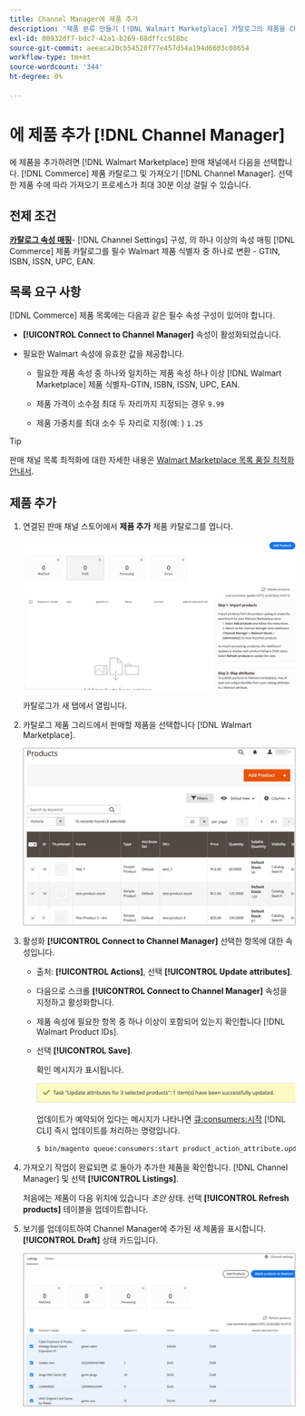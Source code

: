 ```yaml
---
title: Channel Manager에 제품 추가
description: '제품 분류 만들기 [!DNL Walmart Marketplace] 카탈로그의 제품을 Channel Manager에 구성된 판매 채널에 추가하여 판매'
exl-id: 00932df7-bdc7-42a1-b269-88dffcc918bc
source-git-commit: aeeaca20cb54528f77e457d54a194d6603c08654
workflow-type: tm+mt
source-wordcount: '344'
ht-degree: 0%

---
```



# 에 제품 추가 [!DNL Channel Manager]

에 제품을 추가하려면 [!DNL Walmart Marketplace] 판매 채널에서 다음을 선택합니다. [!DNL Commerce] 제품 카탈로그 및 가져오기 [!DNL Channel Manager].
선택한 제품 수에 따라 가져오기 프로세스가 최대 30분 이상 걸릴 수 있습니다.

## 전제 조건

**[카탈로그 속성 매핑](map-catalog-attributes.md)**- [!DNL Channel Settings] 구성, 의 하나 이상의 속성 매핑 [!DNL Commerce] 제품 카탈로그를 필수 Walmart 제품 식별자 중 하나로 변환 - GTIN, ISBN, ISSN, UPC, EAN.

## 목록 요구 사항

[!DNL Commerce] 제품 목록에는 다음과 같은 필수 속성 구성이 있어야 합니다.

- **[!UICONTROL Connect to Channel Manager]** 속성이 활성화되었습니다.

- 필요한 Walmart 속성에 유효한 값을 제공합니다.

   - 필요한 제품 속성 중 하나와 일치하는 제품 속성 하나 이상 [!DNL Walmart Marketplace] 제품 식별자-GTIN, ISBN, ISSN, UPC, EAN.

   - 제품 가격이 소수점 최대 두 자리까지 지정되는 경우 `9.99`

   - 제품 가중치를 최대 소수 두 자리로 지정(예: ) `1.25`

>[!TIP]
>
>판매 채널 목록 최적화에 대한 자세한 내용은 [Walmart Marketplace 목록 품질 최적화 안내서](https://marketplace.walmart.com/wp-content/uploads/2020/09/WMP_listing_quality_optimization_guide.pdf).

## 제품 추가

1. 연결된 판매 채널 스토어에서 **제품 추가** 제품 카탈로그를 엽니다.

   ![판매 채널 스토어에 제품 추가](assets/add-initial-products-to-connected-channel.png)

   카탈로그가 새 탭에서 열립니다.

1. 카탈로그 제품 그리드에서 판매할 제품을 선택합니다 [!DNL Walmart Marketplace].

   ![판매 채널 스토어로 제품 보내기](assets/select-products-from-catalog.png)

1. 활성화 **[!UICONTROL Connect to Channel Manager]** 선택한 항목에 대한 속성입니다.

   - 출처: **[!UICONTROL Actions]**, 선택 **[!UICONTROL Update attributes]**.

   - 다음으로 스크롤 **[!UICONTROL Connect to Channel Manager]** 속성을 지정하고 활성화합니다.

   - 제품 속성에 필요한 항목 중 하나 이상이 포함되어 있는지 확인합니다 [!DNL Walmart Product IDs].

   - 선택 **[!UICONTROL Save]**.

      확인 메시지가 표시됩니다.

      ![카탈로그에서 판매 채널로 제품 가져오기 확인 메시지](assets/product-import-from-catalog-confirmation.png)

      업데이트가 예약되어 있다는 메시지가 나타나면 [큐:consumers:시작](https://devdocs.magento.com/guides/v2.4/config-guide/cli/config-cli-subcommands-queue.html) [!DNL CLI] 즉시 업데이트를 처리하는 명령입니다.

      ```bash
      $ bin/magento queue:consumers:start product_action_attribute.update
      ```

1. 가져오기 작업이 완료되면 로 돌아가 추가한 제품을 확인합니다. [!DNL Channel Manager] 및 선택 **[!UICONTROL Listings]**.

   처음에는 제품이 다음 위치에 있습니다 *초안* 상태. 선택 **[!UICONTROL Refresh products]** 테이블을 업데이트합니다.

1. 보기를 업데이트하여 Channel Manager에 추가된 새 제품을 표시합니다. **[!UICONTROL Draft]** 상태 카드입니다.

   ![연결된 판매 채널로 가져온 제품](assets/products-in-marketplace-sales-channel.png)


